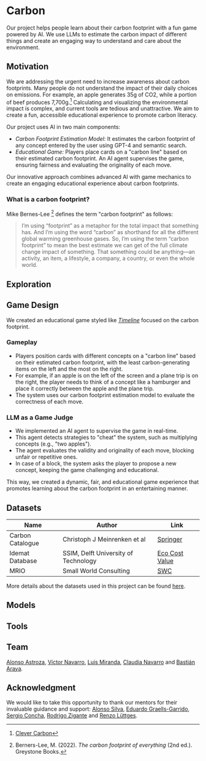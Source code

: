 # Carbon

Our project helps people learn about their carbon footprint with a fun game powered by AI. We use LLMs to estimate the carbon impact of different things and create an engaging way to understand and care about the environment.

## Motivation

We are addressing the urgent need to increase awareness about carbon footprints. Many people do not understand the impact of their daily choices on emissions. For example, an apple generates 35g of CO2, while a portion of beef produces 7,700g.[^1] Calculating and visualizing the environmental impact is complex, and current tools are tedious and unattractive. We aim to create a fun, accessible educational experience to promote carbon literacy.

[^1]: [Clever Carbon](https://clevercarbon.io/aboutclevercarbon/)

Our project uses AI in two main components:

- *Carbon Footprint Estimation Model:* It estimates the carbon footprint of any concept entered by the user using GPT-4 and semantic search.
- *Educational Game:* Players place cards on a "carbon line" based on their estimated carbon footprint. An AI agent supervises the game, ensuring fairness and evaluating the originality of each move.

Our innovative approach combines advanced AI with game mechanics to create an engaging educational experience about carbon footprints.

### What is a carbon footprint?

Mike Bernes-Lee [^2] defines the term "carbon footprint" as follows:

> I’m using “footprint” as a metaphor for the total impact that something has. And I’m using the word “carbon” as shorthand for all the different global warming greenhouse gases.
> So, I’m using the term “carbon footprint” to mean the best estimate we can get of the full climate change impact of something. That something could be anything—an activity, an item, a lifestyle, a company, a country, or even the whole world.

[^2]: Berners-Lee, M. (2022). *The carbon footprint of everything* (2nd ed.). Greystone Books.

## Exploration

## Game Design

We created an educational game styled like [*Timeline*](https://boardgamegeek.com/boardgame/128664/timeline) focused on the carbon footprint.

### Gameplay

- Players position cards with different concepts on a "carbon line" based on their estimated carbon footprint, with the least carbon-generating items on the left and the most on the right.
- For example, if an apple is on the left of the screen and a plane trip is on the right, the player needs to think of a concept like a hamburger and place it correctly between the apple and the plane trip.
- The system uses our carbon footprint estimation model to evaluate the correctness of each move.

### LLM as a Game Judge

- We implemented an AI agent to supervise the game in real-time.
- This agent detects strategies to "cheat" the system, such as multiplying concepts (e.g., "two apples").
- The agent evaluates the validity and originality of each move, blocking unfair or repetitive ones.
- In case of a block, the system asks the player to propose a new concept, keeping the game challenging and educational.

This way, we created a dynamic, fair, and educational game experience that promotes learning about the carbon footprint in an entertaining manner.

## Datasets

| Name | Author | Link |
| ---|---| ---|
| Carbon Catalogue | Christoph J Meinrenken et al | [Springer](https://springernature.figshare.com/articles/dataset/The_Carbon_Catalogue_public_database_Carbon_footprints_of_866_commercial_products_across_8_industry_sectors_and_5_continents/16908979?backTo=%2Fcollections%2FThe_Carbon_Catalogue_Carbon_footprints_of_866_commercial_products_from_8_industry_sectors_and_5_continents%2F5408100&file=31271269) |
| Idemat Database | SSIM, Delft University of Technology | [Eco Cost Value](https://www.ecocostsvalue.com/data) |
| MRIO | Small World Consulting | [SWC](https://www.sw-consulting.co.uk/mrio) |


More details about the datasets used in this project can be found [here](data/README.md).

## Models

## Tools

## Team

[Alonso Astroza](https://github.com/aastroza), [Víctor Navarro](https://github.com/Vokturz), [Luis Miranda](https://github.com/totoiii), [Claudia Navarro](https://github.com/ClaudiaRayen) and [Bastián Araya](https://github.com/xSharky).

## Acknowledgment

We would like to take this opportunity to thank our mentors for their invaluable guidance and support: [Alonso Silva](https://github.com/alonsosilvaallende), [Eduardo Graells-Garrido](https://github.com/zorzalerrante), [Sergio Concha](https://cl.linkedin.com/in/sergio-concha-4032508), [Rodrigo Zigante](https://www.linkedin.com/in/rzigante/) and [Renzo Lüttges](https://x.com/renzolut).
